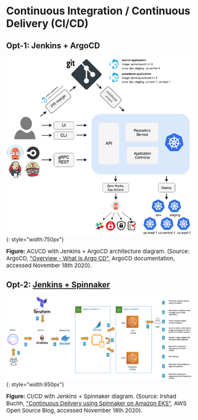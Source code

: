 # Continuous Integration / Continuous Delivery (CI/CD)

## Opt-1: Jenkins + ArgoCD
![leverage-ci-cd-argocd](/assets/images/diagrams/ci-cd-argocd.png "Leverage"){: style="width:750px"}

<figcaption style="font-size:15px">
<b>Figure:</b> ACI/CD with Jenkins + ArgoCD architecture diagram.
(Source: ArgoCD, 
<a href="https://argoproj.github.io/argo-cd/">
"Overview - What Is Argo CD"</a>,
ArgoCD documentation, accessed November 18th 2020).
</figcaption>

## Opt-2: [Jenkins + Spinnaker](https://drive.google.com/file/d/1VtKHzBkw5a3zGKFwgI_2rllL9M7ceuCD/view?usp=sharing)
![leverage-ci-cd-spinnaker](/assets/images/diagrams/ci-cd-spinnaker.png "Leverage"){: style="width:950px"}

<figcaption style="font-size:15px">
<b>Figure:</b> CI/CD with Jenkins + Spinnaker diagram.
(Source: Irshad Buchh, 
<a href="https://aws.amazon.com/blogs/opensource/continuous-delivery-spinnaker-amazon-eks/">
"Continuous Delivery using Spinnaker on Amazon EKS"</a>,
AWS Open Source Blog, accessed November 18th 2020).
</figcaption>